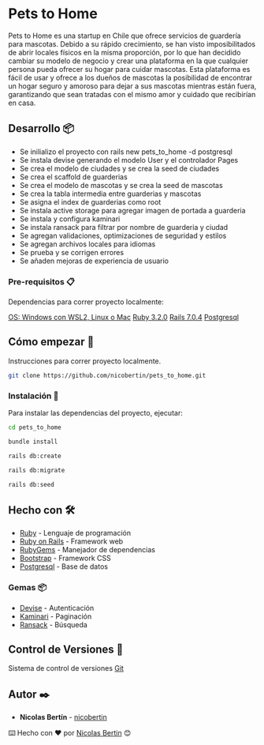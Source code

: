 # Pets to Home

Pets to Home es una startup en Chile que ofrece servicios de guardería para mascotas. Debido a su rápido crecimiento, se han visto imposibilitados de abrir locales físicos en la misma proporción, por lo que han decidido cambiar su modelo de negocio y crear una plataforma en la que cualquier persona pueda ofrecer su hogar para cuidar mascotas. Esta plataforma es fácil de usar y ofrece a los dueños de mascotas la posibilidad de encontrar un hogar seguro y amoroso para dejar a sus mascotas mientras están fuera, garantizando que sean tratadas con el mismo amor y cuidado que recibirían en casa.

## Desarrollo 📦

- Se inilializo el proyecto con rails new pets_to_home -d postgresql
- Se instala devise generando el modelo User y el controlador Pages
- Se crea el modelo de ciudades y se crea la seed de ciudades
- Se crea el scaffold de guarderias
- Se crea el modelo de mascotas y se crea la seed de mascotas
- Se crea la tabla intermedia entre guarderias y mascotas
- Se asigna el index de guarderias como root
- Se instala active storage para agregar imagen de portada a guarderia
- Se instala y configura kaminari
- Se instala ransack para filtrar por nombre de guarderia y ciudad
- Se agregan validaciones, optimizaciones de seguridad y estilos
- Se agregan archivos locales para idiomas
- Se prueba y se corrigen errores
- Se añaden mejoras de experiencia de usuario

### Pre-requisitos 📋

Dependencias para correr proyecto localmente:

[OS: Windows con WSL2, Linux o Mac](https://sickdata.gitbook.io/wsl/ubuntu-en-windows)
[Ruby 3.2.0](https://sickdata.gitbook.io/wsl/ruby)
[Rails 7.0.4](https://sickdata.gitbook.io/wsl/ruby-on-rails)
[Postgresql](https://sickdata.gitbook.io/wsl/postgresql)

## Cómo empezar 🚀

Instrucciones para correr proyecto localmente.

```bash
git clone https://github.com/nicobertin/pets_to_home.git
```

### Instalación 🔧

Para instalar las dependencias del proyecto, ejecutar:

```bash	
cd pets_to_home
```

```bash
bundle install
```

```bash
rails db:create
```

```bash
rails db:migrate
```

```bash
rails db:seed
```

## Hecho con 🛠️

* [Ruby](https://www.ruby-lang.org/en/) - Lenguaje de programación
* [Ruby on Rails](https://rubyonrails.org) - Framework web
* [RubyGems](https://rubygems.org) - Manejador de dependencias
* [Bootstrap](https://getbootstrap.com) - Framework CSS
* [Postgresql](https://www.postgresql.org) - Base de datos

### Gemas 📦

* [Devise](https://github.com/heartcombo/devise) - Autenticación
* [Kaminari](https://github.com/kaminari/kaminari) - Paginación
* [Ransack](https://github.com/activerecord-hackery/ransack) - Búsqueda

## Control de Versiones 📌

Sistema de control de versiones [Git](https://git-scm.com)

## Autor ✒️

* **Nicolas Bertín** - [nicobertin](https://github.com/nicobertin)

⌨️ Hecho con ❤️ por [Nicolas Bertin](https://github.com/nicobertin) 😊